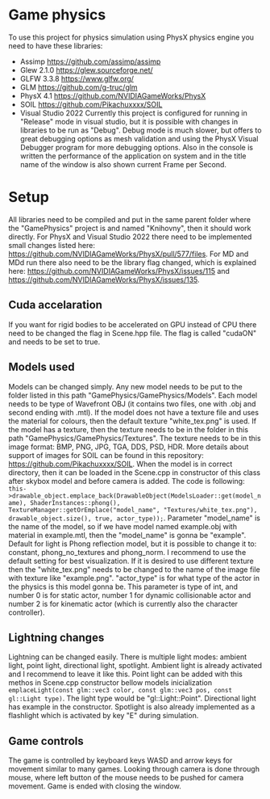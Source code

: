 ﻿# Game physics
To use this project for physics simulation using PhysX physics engine you need to have these libraries:

 - Assimp https://github.com/assimp/assimp
 - Glew 2.1.0 https://glew.sourceforge.net/
 - GLFW 3.3.8 https://www.glfw.org/
 - GLM https://github.com/g-truc/glm
 - PhysX 4.1 https://github.com/NVIDIAGameWorks/PhysX
 - SOIL https://github.com/Pikachuxxxx/SOIL
 - Visual Studio 2022
Currently this project is configured for running in "Release" mode in visual studio, but it is possible with changes in libraries to be run as "Debug". Debug mode is much slower, but offers to great debugging options as mesh validation and using the PhysX Visual Debugger program for more debugging options. Also in the console is written the performance of the application on system and in the title name of the window is also shown current Frame per Second. 

# Setup

All libraries need to be compiled and put in the same parent folder where the "GamePhysics" project is and named "Knihovny", then it should work directly. For PhysX and Visual Studio 2022 there need to be implemented small changes listed here: https://github.com/NVIDIAGameWorks/PhysX/pull/577/files. For MD and MDd run there also need to be the library flag changed, which is explained here: https://github.com/NVIDIAGameWorks/PhysX/issues/115 and https://github.com/NVIDIAGameWorks/PhysX/issues/135.

## Cuda accelaration
If you want for rigid bodies to be accelerated on GPU instead of CPU there need to be changed the flag in Scene.hpp file. The flag is called "cudaON" and needs to be set to true. 

## Models used
Models can be changed simply. Any new model needs to be put to the folder listed in this path "GamePhysics/GamePhysics/Models". Each model needs to be type of Wavefront OBJ (it contains two files, one with .obj and second ending with .mtl). If the model does not have a texture file and uses the material for colours, then the default texture "white_tex.png" is used. If the model has a texture, then the texture needs to be in the folder in this path "GamePhysics/GamePhysics/Textures". The texture needs to be in this image format: BMP, PNG, JPG, TGA, DDS, PSD, HDR. More details about support of images for SOIL can be found in this repository: https://github.com/Pikachuxxxx/SOIL. 
When the model is in correct directory, then it can be loaded in the Scene.cpp in constructor of this class after skybox model and before camera is added. The code is following: 
```this->drawable_object.emplace_back(DrawableObject(ModelsLoader::get(model_name), ShaderInstances::phong(), TextureManager::getOrEmplace("model_name", "Textures/white_tex.png"), drawable_object.size(), true, actor_type));```.
Parameter "model_name" is the name of the model, so if we have model named example.obj with material in example.mtl, then the "model_name" is gonna be "example". Default for light is Phong reflection model, but it is possible to change it to: constant, phong_no_textures and phong_norm. I recommend to use the default setting for best visualization. If it is desired to use different texture then the "white_tex.png" needs to be changed to the name of the image file with texture like "example.png". "actor_type" is for what type of the actor in the physics is this model gonna be. This parameter is type of int, and number 0 is for static actor, number 1 for dynamic collisionable actor and number 2 is for kinematic actor (which is currently also the character controller). 
## Lightning changes
Lightning can be changed easily. There is multiple light modes: ambient light, point light, directional light, spotlight. Ambient light is already activated and I recommend to leave it like this. Point light can be added with this methos in Scene.cpp constructor bellow models inicialization ```emplaceLight(const glm::vec3 color, const glm::vec3 pos, const gl::Light type)```.  The light type would be "gl::Light::Point". Directional light has example in the constructor. Spotlight is also already implemented as a flashlight which is activated by key "E" during simulation. 
## Game controls
The game is controlled by keyboard keys WASD and arrow keys for movement similar to many games. Looking through camera is done through mouse, where left button of the mouse needs to be pushed for camera movement. Game is ended with closing the window. 



